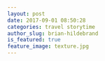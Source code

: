 ```yaml
---
layout: post
date: 2017-09-01 08:50:28
categories: travel storytime
author_slug: brian-hildebrand
is_featured: true
feature_image: texture.jpg
---
```

